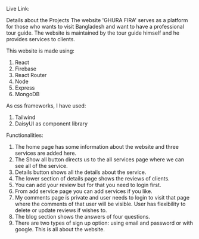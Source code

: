 Live Link: 

Details about the Projects
The website 'GHURA FIRA' serves as a platform for those who wants to visit Bangladesh and want to have a professional tour guide. The website is maintained by the tour guide himself and he provides services to clients. 

This website is made using: 
1. React
2. Firebase
3. React Router
4. Node
5. Express
6. MongoDB

As css frameworks, I have used:
1. Tailwind
2. DaisyUI as component library

Functionalities:
1. The home page has some information about the website and three services are added here. 
2. The Show all button directs us to the all services page where we can see all of the service. 
3. Details button shows all the details about the service.
4. The lower section of details page shows the reviews of clients.
5. You can add your review but for that you need to login first.
6. From add service page you can add services if you like.
7. My comments page is private and user needs to login to visit that page where the comments of that user will be visible. User has flexibility to delete or update reviews if wishes to.
8. The blog section shows the answers of four questions. 
9. There are two types of sign up option: using email and password or with google.
This is all about the website.